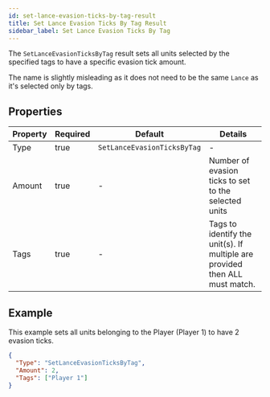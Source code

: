 ```yaml
---
id: set-lance-evasion-ticks-by-tag-result
title: Set Lance Evasion Ticks By Tag Result
sidebar_label: Set Lance Evasion Ticks By Tag
---
```


The `SetLanceEvasionTicksByTag` result sets all units selected by the specified tags to have a specific evasion tick amount.

The name is slightly misleading as it does not need to be the same `Lance` as it's selected only by tags.

## Properties

| Property | Required | Default                     | Details                                                                     |
| -------- | -------- | --------------------------- | --------------------------------------------------------------------------- |
| Type     | true     | `SetLanceEvasionTicksByTag` | -                                                                           |
| Amount   | true     | -                           | Number of evasion ticks to set to the selected units                        |
| Tags     | true     | -                           | Tags to identify the unit(s). If multiple are provided then ALL must match. |

## Example

This example sets all units belonging to the Player (Player 1) to have 2 evasion ticks.

```json
{
  "Type": "SetLanceEvasionTicksByTag",
  "Amount": 2,
  "Tags": ["Player 1"]
}
```
